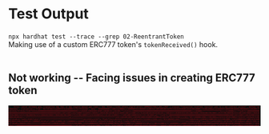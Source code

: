# Test Output
`npx hardhat test --trace --grep 02-ReentrantToken` <br>
Making use of a custom ERC777 token's `tokenReceived()` hook.<br><br>

## Not working -- Facing issues in creating ERC777 token
![TestRunResult](test-run-result.png)

